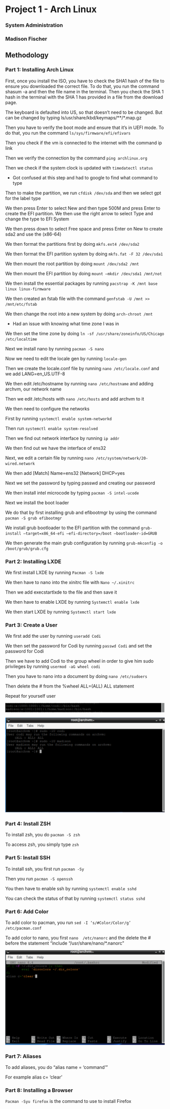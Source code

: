 # Project 1 - Arch Linux 
### System Administration
### Madison Fischer

## Methodology
### Part 1: Installing Arch Linux

First, once you install the ISO, you have to check the SHA1 hash of the file to ensure you downloaded the correct file. To do that, you run the command  shasum -a and then the file name in the terminal. Then you check the SHA 1 hash in the terminal with the SHA 1 has provided in a file from the download page.

The keyboard is defaulted into US, so that doesn’t need to be changed. But can be changed by typing ls/usr/share/kbd/keymaps/**/*.map.gz

Then you have to verify the boot mode and ensure that it’s in UEFI mode. To do that, you run the command `ls/sys/firmware/efi/efivars`

Then you check if the vm is connected to the internet with the command ip link

Then we verify the connection by the command `ping archlinux.org`

Then we check if the system clock is updated with `timedatectl status`

-	Got confused at this step and had to google to find what command to type

Then to make the partition, we run `cfdisk /dev/sda` and then we select gpt for the label type

We then press Enter to select New and then type 500M and press Enter to create the EFI partition. We then use the right arrow to select Type and change the type to EFI System

We then press down to select Free space and press Enter on New to create sda2 and use the  (x86-64)

We then format the partitions first by doing `mkfs.ext4 /dev/sda2`

We then format the EFI partition system by doing `mkfs.fat -F 32 /dev/sda1`

We then mount the root partition by doing `mount /dev/sda2 /mnt`

We then mount the EFI partition by doing `mount –mkdir /dev/sda1 /mnt/not`

We then install the essential packages by running `pacstrap -K /mnt base linux linux-firmware`

We then created an fstab file with the command `genfstab -U /mnt >> /mnt/etc/fstab`

We then change the root into a new system by doing `arch-chroot /mnt`

-	Had an issue with knowing what time zone I was in

We then set the time zone by doing `ln -sf /usr/share/zoneinfo/US/Chicago /etc/localtime`

Next we install nano by running `pacman -S nano` 

Now we need to edit the locale gen by running `locale-gen`

Then we create the locale.conf file by running `nano /etc/locale.conf` and we add LANG=en_US.UTF-8

We then edit /etc/hostname by running `nano /etc/hostname` and adding archvm, our network name

Then we edit /etc/hosts with `nano /etc/hosts` and add archvm to it

We then need to configure the networks

First by running `systemctl enable system-networkd`

Then run `systemctl enable system-resolved`

Then we find out network interface by running `ip addr`

We then find out we have the interface of ens32

Next, we edit a certain file by running `nano /etc/system/network/20-wired.network`

We then add [Match] Name=ens32 [Network] DHCP=yes

Next we set the password by typing passwd and creating our password 

We then install intel microcode by typing `pacman -S intel-ucode`

Next we install the boot loader

We do that by first installing grub and efibootmgr by using the command `pacman -S grub efibootmgr`

We install grub bootloader to the EFI partition with the command `grub-install –target=x86_64-efi –efi-directory=/boot –bootloader-id=GRUB`

We then generate the main grub configuration by running `grub-mkconfig -o /boot/grub/grub.cfg`

### Part 2: Installing LXDE
We first install LXDE by running `Pacman -S lxde`

We then have to nano into the xinitrc file with `Nano ~/.xinitrc`

Then we add execstartlxde to the file and then save it

We then have to enable LXDE by running `Systemctl enable lxde`

We then start LXDE by running `Systemctl start lxde` 

### Part 3: Create a User

We first add the user by running `useradd Codi`

We then set the password for Codi by running `passwd Codi` and set the password for Codi

Then we have to add Codi to the group wheel in order to give him sudo privileges by running `usermod -aG wheel codi`

Then you have to nano into a document by doing `nano /etc/sudoers`

Then delete the # from the %wheel ALL=(ALL) ALL statement

Repeat for yourself user

![Users](/listofusers.png)

![User Privileges](/userpriv.png)

### Part 4: Install ZSH

To install zsh, you do `pacman -S zsh`

To access zsh, you simply type `zsh`

### Part 5: Install SSH

To install ssh, you first run `pacman -Sy`

Then you run `pacman -S openssh`

You then have to enable ssh by running `systemctl enable sshd`

You can check the status of that by running `systemctl status sshd`

### Part 6: Add Color

To add color to pacman, you run `sed -I ‘s/#Color/Color/g’ /etc/pacman.conf`

To add color to nano, you first `nano  /etc/nanorc` and the delete the # before the statement “include “/usr/share/nano/*.nanorc”

![Colors](/colors.png)

### Part 7: Aliases

To add aliases, you do “alias name = ‘command’”

For example alias c= ‘clear’

### Part 8: Installing a Browser 

`Pacman -Syu firefox` is the command to use to install Firefox

